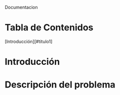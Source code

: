 Documentacion




# Tabla de Contenidos


[Introducción][#titulo1]


# Introducción <a name="titulo1"></a>


# Descripción del problema


# 